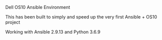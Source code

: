 Dell OS10 Ansible Environment

This has been built to simply and speed up the very first Ansible + OS10 project

Working with Ansible 2.9.13 and Python 3.6.9

